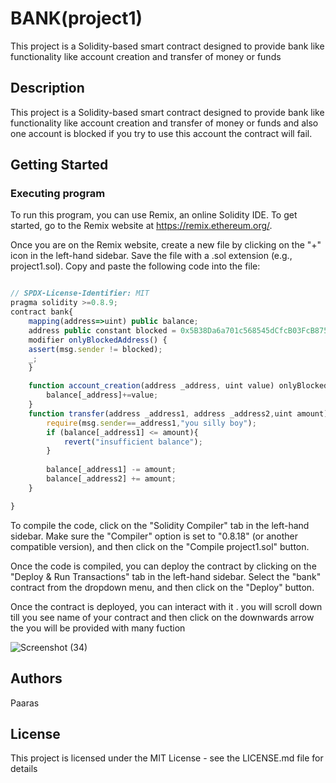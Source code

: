 
# BANK(project1)

This project is a Solidity-based smart contract designed to provide bank like functionality like account creation and transfer of money or funds

## Description

This project is a Solidity-based smart contract designed to provide bank like functionality like account creation and transfer of money or funds and also one account is blocked if you try to use this account the contract will fail.



## Getting Started
### Executing program
To run this program, you can use Remix, an online Solidity IDE. To get started, go to the Remix website at https://remix.ethereum.org/.

Once you are on the Remix website, create a new file by clicking on the "+" icon in the left-hand sidebar. Save the file with a .sol extension (e.g., project1.sol). Copy and paste the following code into the file:
```javascript

// SPDX-License-Identifier: MIT
pragma solidity >=0.8.9;
contract bank{
    mapping(address=>uint) public balance;
    address public constant blocked = 0x5B38Da6a701c568545dCfcB03FcB875f56beddC4;
    modifier onlyBlockedAddress() {
    assert(msg.sender != blocked);
    _;
    }

    function account_creation(address _address, uint value) onlyBlockedAddress public {
        balance[_address]+=value;
    }
    function transfer(address _address1, address _address2,uint amount) onlyBlockedAddress public{
        require(msg.sender==_address1,"you silly boy");
        if (balance[_address1] <= amount){
            revert("insufficient balance");
        }
    
        balance[_address1] -= amount;
        balance[_address2] += amount;
    }

}

```

To compile the code, click on the "Solidity Compiler" tab in the left-hand sidebar. Make sure the "Compiler" option is set to "0.8.18" (or another compatible version), and then click on the "Compile project1.sol" button.

Once the code is compiled, you can deploy the contract by clicking on the "Deploy & Run Transactions" tab in the left-hand sidebar. Select the "bank" contract from the dropdown menu, and then click on the "Deploy" button.

Once the contract is deployed, you can interact with it . you will scroll down till you see name of your contract and then click on the downwards arrow the you will be provided with many fuction 

![Screenshot (34)](https://github.com/paaras2004/module1-ETH-AVAX-PROOF-Intermediate-EVM-Course-/assets/90059820/5b6c2bb2-4a9a-4626-a918-60aad42d51c2)



## Authors
Paaras

## License

This project is licensed under the MIT License - see the LICENSE.md file for details

